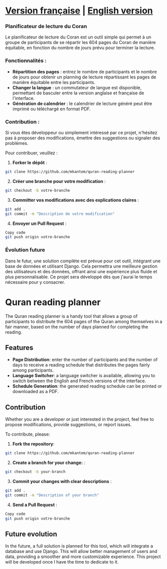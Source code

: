 # [Version française](#planificateur-de-lecture-du-coran) | [English version](#quran-reading-planner)

### Planificateur de lecture du Coran

Le planificateur de lecture du Coran est un outil simple qui permet à un groupe de participants de se répartir les 604 pages du Coran de manière équitable, en fonction du nombre de jours prévu pour terminer la lecture.

### Fonctionnalités :

- **Répartition des pages** : entrez le nombre de participants et le nombre de jours pour obtenir un planning de lecture répartissant les pages de manière équitable entre les participants.
- **Changer la langue** : un commutateur de langue est disponible, permettant de basculer entre la version anglaise et française de l'interface.
- **Génération de calendrier** : le calendrier de lecture généré peut être imprimé ou téléchargé en format PDF.

### Contribution :

Si vous êtes développeur ou simplement intéressé par ce projet, n'hésitez pas à proposer des modifications, émettre des suggestions ou signaler des problèmes.

Pour contribuer, veuillez :

1. **Forker le dépôt** : 
```bash
git clone https://github.com/mkantem/quran-reading-planner
```
2. **Créer une branche pour votre modification** :
```bash
git checkout -b votre-branche
```
3. **Committer vos modifications avec des explications claires** :
```bash
git add .
git commit -m "Description de votre modification"
```
4. **Envoyer un Pull Request** :
```bash
Copy code
git push origin votre-branche
```

### Évolution future 
Dans le futur, une solution complète est prévue pour cet outil, intégrant une base de données et utilisant Django. Cela permettra une meilleure gestion des utilisateurs et des données, offrant ainsi une expérience plus fluide et plus personnalisable. Ce projet sera développé dès que j'aurai le temps nécessaire pour y consacrer.

# Quran reading planner

The Quran reading planner is a handy tool that allows a group of participants to distribute the 604 pages of the Quran among themselves in a fair manner, based on the number of days planned for completing the reading.

## Features

- **Page Distribution**: enter the number of participants and the number of days to receive a reading schedule that distributes the pages fairly among participants.
- **Language Switcher**: a language switcher is available, allowing you to switch between the English and French versions of the interface.
- **Schedule Generation**: the generated reading schedule can be printed or downloaded as a PDF.

## Contribution

Whether you are a developer or just interested in the project, feel free to propose modifications, provide suggestions, or report issues.

To contribute, please:

1. **Fork the repository**:
```bash
git clone https://github.com/mkantem/quran-reading-planner
```
2. **Create a branch for your change:** :
```bash
git checkout -b your-branch
```
3. **Commit your changes with clear descriptions** :
```bash
git add .
git commit -m "Description of your branch"
```
4. **Send a Pull Request** :
```bash
Copy code
git push origin votre-branche
```
## Future evolution

In the future, a full solution is planned for this tool, which will integrate a database and use Django. This will allow better management of users and data, providing a smoother and more customizable experience. This project will be developed once I have the time to dedicate to it.
